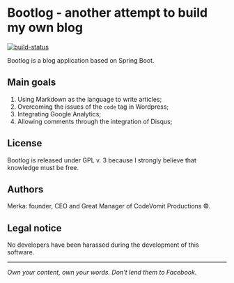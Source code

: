 # Bootlog - another attempt to build my own blog

[![build-status](https://travis-ci.org/Rospaccio/bootlog.svg?branch=master)](https://travis-ci.org/Rospaccio/bootlog)

Bootlog is a blog application based on Spring Boot.

## Main goals
1. Using Markdown as the language to write articles;
2. Overcoming the issues of the `code` tag in Wordpress;
3. Integrating Google Analytics;
4. Allowing comments through the integration of Disqus;


## License
Bootlog is released under GPL v. 3 because I strongly believe that knowledge must be free.

## Authors
Merka: founder, CEO and Great Manager of CodeVomit Productions ©.

## Legal notice
No developers have been harassed during the development of this software.

------------------
*Own your content, own your words. Don't lend them to Facebook.*